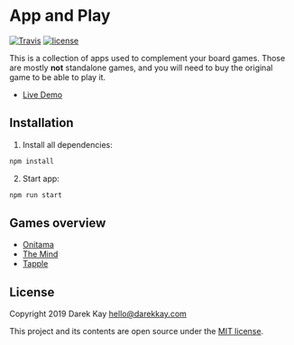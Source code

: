 # App and Play

[![Travis](https://img.shields.io/travis/com/darekkay/app-and-play.svg?style=flat-square)](https://travis-ci.com/darekkay/app-and-play) [![license](https://img.shields.io/github/license/darekkay/app-and-play.svg?style=flat-square)](https://github.com/darekkay/app-and-play/blob/master/LICENSE)

This is a collection of apps used to complement your board games. Those are mostly **not** standalone games, and you will need to buy the original game to be able to play it.

- [Live Demo](https://darekkay.com/app-and-play/#/)

## Installation

1. Install all dependencies:

```bash
npm install
```

2. Start app:

```bash
npm run start
```

## Games overview

- [Onitama](https://boardgamegeek.com/boardgame/160477/onitama)
- [The Mind](https://boardgamegeek.com/boardgame/244992/mind)
- [Tapple](https://boardgamegeek.com/boardgame/129556/tapple)

## License

Copyright 2019 Darek Kay <hello@darekkay.com>  

This project and its contents are open source under the [MIT license](LICENSE).
